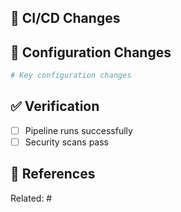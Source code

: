 ## 👷 CI/CD Changes

<!-- Describe CI/CD pipeline modifications -->

## 🔧 Configuration Changes

```yaml
# Key configuration changes
```

## ✅ Verification

- [ ] Pipeline runs successfully
- [ ] Security scans pass

## 🔗 References

Related: #
